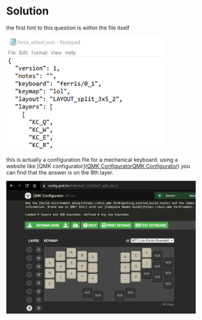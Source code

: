 # Solution

the first hint to this question is within the file itself

<img title="" src="./Screenshot 2023-11-30 171750.png" alt="" width="420">

this is actually a configuration file for a mechanical keyboard. using a website like [QMK configurator]([QMK Configurator](https://config.qmk.fm/#/xelus/rs60/rev1/LAYOUT_60_ansi_split_bs_rshift)[QMK Configurator](https://config.qmk.fm/#/xelus/rs60/rev1/LAYOUT_60_ansi_split_bs_rshift)) you can find that the answer is on the 8th layer.

![](./Screenshot%202023-11-30%20172309.png)